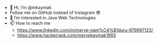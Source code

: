 - 👋 Hi, I’m @mkaymak
- Follow me on GitHub instead of Instagram 😎
- 👀 I’m interested in Java Web Technologies
- 📫 How to reach me 
  - https://www.linkedin.com/in/merve-nam%C4%B1duru-979997123/
  - https://www.hackerrank.com/mervekaymak1993

<!---
mkaymak/mkaymak is a ✨ special ✨ repository because its `README.md` (this file) appears on your GitHub profile.
You can click the Preview link to take a look at your changes.
--->
